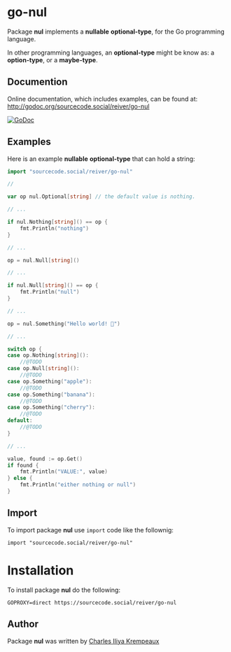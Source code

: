 # go-nul

Package **nul** implements a **nullable** **optional-type**, for the Go programming language.

In other programming languages, an **optional-type** might be know as: a **option-type**, or a **maybe-type**.

## Documention

Online documentation, which includes examples, can be found at: http://godoc.org/sourcecode.social/reiver/go-nul

[![GoDoc](https://godoc.org/sourcecode.social/reiver/go-nul?status.svg)](https://godoc.org/sourcecode.social/reiver/go-nul)

## Examples

Here is an example **nullable** **optional-type** that can hold a string:
```go
import "sourcecode.social/reiver/go-nul"

//

var op nul.Optional[string] // the default value is nothing.

// ...

if nul.Nothing[string]() == op {
	fmt.Println("nothing")
}

// ...

op = nul.Null[string]()

// ...

if nul.Null[string]() == op {
	fmt.Println("null")
}

// ...

op = nul.Something("Hello world! 👾")

// ...

switch op {
case op.Nothing[string]():
	//@TODO
case op.Null[string]():
	//@TODO
case op.Something("apple"):
	//@TODO
case op.Something("banana"):
	//@TODO
case op.Something("cherry"):
	//@TODO
default:
	//@TODO
}

// ...

value, found := op.Get()
if found {
	fmt.Println("VALUE:", value)
} else {
	fmt.Println("either nothing or null")
}
```
## Import

To import package **nul** use `import` code like the follownig:
```
import "sourcecode.social/reiver/go-nul"
```

# Installation

To install package **nul** do the following:
```
GOPROXY=direct https://sourcecode.social/reiver/go-nul
```

## Author

Package **nul** was written by [Charles Iliya Krempeaux](http://changelog.ca)
